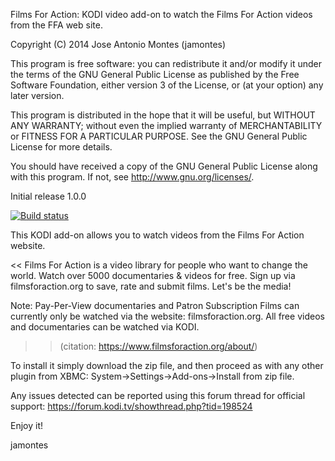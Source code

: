 Films For Action: KODI video add-on to watch the Films For Action videos from the FFA web site.

   Copyright (C) 2014 Jose Antonio Montes (jamontes)

   This program is free software: you can redistribute it and/or modify
   it under the terms of the GNU General Public License as published by
   the Free Software Foundation, either version 3 of the License, or
   (at your option) any later version.

   This program is distributed in the hope that it will be useful,
   but WITHOUT ANY WARRANTY; without even the implied warranty of
   MERCHANTABILITY or FITNESS FOR A PARTICULAR PURPOSE.  See the
   GNU General Public License for more details.

   You should have received a copy of the GNU General Public License
   along with this program.  If not, see <http://www.gnu.org/licenses/>.


Initial release 1.0.0

[![Build status](https://ci.appveyor.com/api/projects/status/b6cc9449bhep93aj/branch/master?svg=true)](https://ci.appveyor.com/project/jamontes/plugin-video-filmsforaction/branch/master)

This KODI add-on allows you to watch videos from the Films For Action website.

<< Films For Action is a video library for people who want to change the world. Watch over 5000 documentaries & videos for free. Sign up via filmsforaction.org to save, rate and submit films. Let's be the media!

Note: Pay-Per-View documentaries and Patron Subscription Films can currently only be watched via the website: filmsforaction.org. All free videos and documentaries can be watched via KODI.
>>  (citation: https://www.filmsforaction.org/about/)

To install it simply download the zip file, and then proceed as with any other plugin from XBMC:
 System->Settings->Add-ons->Install from zip file.

Any issues detected can be reported using this forum thread for official support: https://forum.kodi.tv/showthread.php?tid=198524

Enjoy it!

jamontes
